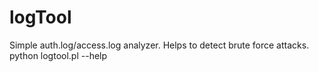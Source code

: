 # logTool

Simple auth.log/access.log analyzer. Helps to detect brute force attacks.
python logtool.pl --help
